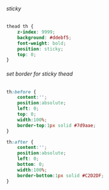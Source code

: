 ###### sticky
```css
thead th {
	z-index: 9999;
	background: #ddebf5; 
	font-weight: bold; 
	position: sticky;
	top: 0;
}
```
  
###### set border for sticky thead 
```css
th:before {
	content:'';
	position:absolute;
	left: 0;
	top: 0;
	width:100%;
	border-top:1px solid #7d9aae;
}

th:after {
	content:'';
	position:absolute;
	left: 0;
	bottom: 0;
	width:100%;
	border-bottom:1px solid #C2D2DF;
}
```
